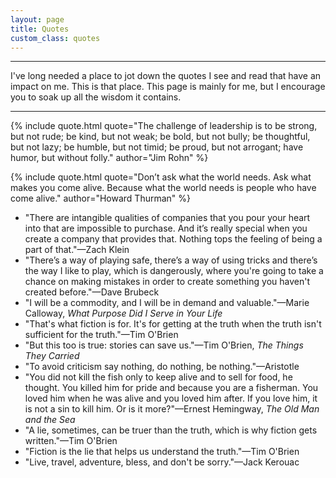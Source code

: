 ```yaml
---
layout: page
title: Quotes
custom_class: quotes
---
```

<hr class="hr--long">
I've long needed a place to jot down the quotes I see and read that have an impact on me. This is that place. This page is mainly for me, but I encourage you to soak up all the wisdom it contains.
<hr class="hr--long">

{% include quote.html quote="The challenge of leadership is to be strong, but not rude; be kind, but not weak; be bold, but not bully; be thoughtful, but not lazy; be humble, but not timid; be proud, but not arrogant; have humor, but without folly." author="Jim Rohn" %}

{% include quote.html quote="Don’t ask what the world needs. Ask what makes you come alive. Because what the world needs is people who have come alive." author="Howard Thurman" %}

- "There are intangible qualities of companies that you pour your heart into that are impossible to purchase. And it’s really special when you create a company that provides that. Nothing tops the feeling of being a part of that."—<span class="text--serif-sc">Zach Klein</span>
- "There’s a way of playing safe, there’s a way of using tricks and there’s the way I like to play, which is dangerously, where you're going to take a chance on making mistakes in order to create something you haven't created before."—<span class="text--serif-sc">Dave Brubeck</span>
- "I will be a commodity, and I will be in demand and valuable."—<span class="text--serif-sc">Marie Calloway</span>, *What Purpose Did I Serve in Your Life*
- "That's what fiction is for. It's for getting at the truth when the truth isn't sufficient for the truth."—<span class="text--serif-sc">Tim O'Brien</span>
- "But this too is true: stories can save us."—<span class="text--serif-sc">Tim O'Brien</span>, *The Things They Carried*
- "To avoid criticism say nothing, do nothing, be nothing."—<span class="text--serif-sc">Aristotle</span>
- "You did not kill the fish only to keep alive and to sell for food, he thought. You killed him for pride and because you are a fisherman. You loved him when he was alive and you loved him after. If you love him, it is not a sin to kill him. Or is it more?"—<span class="text--serif-sc">Ernest Hemingway</span>, *The Old Man and the Sea*
- "A lie, sometimes, can be truer than the truth, which is why fiction gets written."—<span class="text--serif-sc">Tim O'Brien</span>
- "Fiction is the lie that helps us understand the truth."—<span class="text--serif-sc">Tim O'Brien</span>
- "Live, travel, adventure, bless, and don't be sorry."—<span class="text--serif-sc">Jack Kerouac</span>